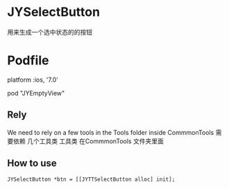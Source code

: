 # JYSelectButton
用来生成一个选中状态的的按钮

# Podfile
platform :ios, '7.0'

pod "JYEmptyView"


## Rely
We need to rely on a few tools in the Tools folder inside CommmonTools
需要依赖 几个工具类 工具类 在CommmonTools 文件夹里面

## How to use

    JYSelectButton *btn = [[JYTTSelectButton alloc] init];


